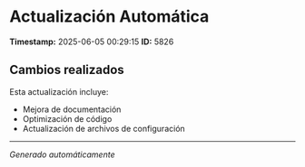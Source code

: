# Actualización Automática

**Timestamp:** 2025-06-05 00:29:15
**ID:** 5826

## Cambios realizados

Esta actualización incluye:
- Mejora de documentación
- Optimización de código
- Actualización de archivos de configuración

---
*Generado automáticamente*
